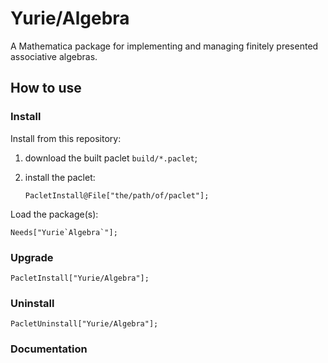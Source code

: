 # Yurie/Algebra

A Mathematica package for implementing and managing finitely presented associative algebras.

## How to use

### Install

Install from this repository:

1. download the built paclet `build/*.paclet`;

2. install the paclet:

    ``` 
    PacletInstall@File["the/path/of/paclet"];
    ```

Load the package(s):

``` 
Needs["Yurie`Algebra`"];
```

### Upgrade

```
PacletInstall["Yurie/Algebra"];
```

### Uninstall

```
PacletUninstall["Yurie/Algebra"];
```

### Documentation
